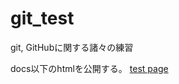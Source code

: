# git_test

git, GitHubに関する諸々の練習

docs以下のhtmlを公開する。
[test page](https://mmatsuo0.github.io/git_test/)
